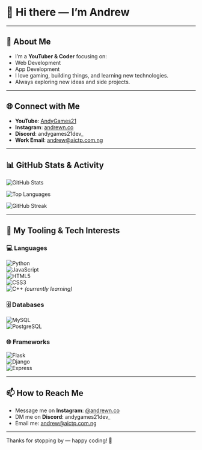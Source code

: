 # 👋 Hi there — I’m Andrew

---

## 🧰 About Me

- I’m a **YouTuber & Coder** focusing on:
 - Web Development  
 - App Development  
- I love gaming, building things, and learning new technologies.
- Always exploring new ideas and side projects.

---

## 🌐 Connect with Me

- **YouTube**: [AndyGames21](https://www.youtube.com/AndyGames21)  
- **Instagram**: [andrewn.co](https://instagram.com/andrewn.co)  
- **Discord**: andygames21dev_  
- **Work Email**: [andrew@aictp.com.ng](mailto:andrew@aictp.com.ng)  

---

## 📊 GitHub Stats & Activity

![GitHub Stats](https://github-readme-stats.vercel.app/api?username=andygames21&show_icons=true&theme=radical)  

![Top Languages](https://github-readme-stats.vercel.app/api/top-langs/?username=andygames21&layout=compact&theme=radical)  

![GitHub Streak](https://streak-stats.demolab.com?user=andygames21&theme=radical&hide_border=true)  

---

## 🚀 My Tooling & Tech Interests  

### 💻 Languages  
![Python](https://img.shields.io/badge/Python-3776AB?style=for-the-badge&logo=python&logoColor=white)  
![JavaScript](https://img.shields.io/badge/JavaScript-F7DF1E?style=for-the-badge&logo=javascript&logoColor=black)  
![HTML5](https://img.shields.io/badge/HTML5-E34F26?style=for-the-badge&logo=html5&logoColor=white)  
![CSS3](https://img.shields.io/badge/CSS3-1572B6?style=for-the-badge&logo=css3&logoColor=white)  
![C++](https://img.shields.io/badge/C++-00599C?style=for-the-badge&logo=cplusplus&logoColor=white) *(currently learning)*  

### 🗄️ Databases  
![MySQL](https://img.shields.io/badge/MySQL-4479A1?style=for-the-badge&logo=mysql&logoColor=white)  
![PostgreSQL](https://img.shields.io/badge/PostgreSQL-4169E1?style=for-the-badge&logo=postgresql&logoColor=white)  

### 🌐 Frameworks  
![Flask](https://img.shields.io/badge/Flask-000000?style=for-the-badge&logo=flask&logoColor=white)  
![Django](https://img.shields.io/badge/Django-092E20?style=for-the-badge&logo=django&logoColor=white)  
![Express](https://img.shields.io/badge/Express-000000?style=for-the-badge&logo=express&logoColor=white)  

---

## 📫 How to Reach Me  

- Message me on **Instagram**: [@andrewn.co](https://instagram.com/andrewn.co)  
- DM me on **Discord**: andygames21dev_  
- Email me: [andrew@aictp.com.ng](mailto:andrew@aictp.com.ng)  

---

Thanks for stopping by — happy coding! 🖤
